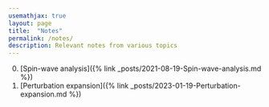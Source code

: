 ```yaml
---
usemathjax: true
layout: page
title:  "Notes"
permalink: /notes/
description: Relevant notes from various topics
---
```


0. [Spin-wave analysis]({% link _posts/2021-08-19-Spin-wave-analysis.md %})
0. [Perturbation expansion]({% link _posts/2023-01-19-Perturbation-expansion.md %})